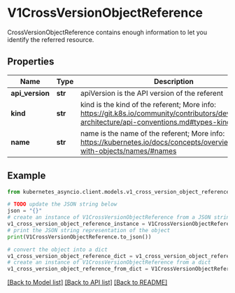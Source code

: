 # V1CrossVersionObjectReference

CrossVersionObjectReference contains enough information to let you identify the referred resource.

## Properties

Name | Type | Description | Notes
------------ | ------------- | ------------- | -------------
**api_version** | **str** | apiVersion is the API version of the referent | [optional] 
**kind** | **str** | kind is the kind of the referent; More info: https://git.k8s.io/community/contributors/devel/sig-architecture/api-conventions.md#types-kinds | 
**name** | **str** | name is the name of the referent; More info: https://kubernetes.io/docs/concepts/overview/working-with-objects/names/#names | 

## Example

```python
from kubernetes_asyncio.client.models.v1_cross_version_object_reference import V1CrossVersionObjectReference

# TODO update the JSON string below
json = "{}"
# create an instance of V1CrossVersionObjectReference from a JSON string
v1_cross_version_object_reference_instance = V1CrossVersionObjectReference.from_json(json)
# print the JSON string representation of the object
print(V1CrossVersionObjectReference.to_json())

# convert the object into a dict
v1_cross_version_object_reference_dict = v1_cross_version_object_reference_instance.to_dict()
# create an instance of V1CrossVersionObjectReference from a dict
v1_cross_version_object_reference_from_dict = V1CrossVersionObjectReference.from_dict(v1_cross_version_object_reference_dict)
```
[[Back to Model list]](../README.md#documentation-for-models) [[Back to API list]](../README.md#documentation-for-api-endpoints) [[Back to README]](../README.md)


